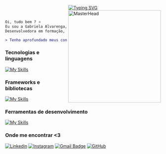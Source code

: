 <div align="center">  
  <a href="https://git.io/typing-svg">  
    <img src="https://readme-typing-svg.herokuapp.com?font=Press+Start+2P&pause=1000&color=8A2BE2&center=true&vCenter=true&width=435&lines=I'm+Gabi+Alvarenga" alt="Typing SVG">  
  </a>  
</div> 

<div>
<img align="right" src="https://i.pinimg.com/originals/14/17/7f/14177fa3edbc68334fd1d578f473732f.gif" width="300" alt="MasterHead"></br>

``` diff
Oi, tudo bem ? ⭐ 
Eu sou a Gabriela Alvarenga, estudante de Engenharia de Software.
Desenvolvedora em formação, movida pela curiosidade e pela vontade de criar :)

> Tenho aprofundado meus conhecimentos em Java, Next, React e SpringBoot!
```
</div>

### Tecnologias e linguagens 

[![My Skills](https://skillicons.dev/icons?i=html,css,js,java,docker)](https://skillicons.dev)

### Frameworks e bibliotecas
[![My Skills](https://skillicons.dev/icons?i=react,astro,next,nodejs,vite,spring,mysql,vercel,tailwind)](https://skillicons.dev)

### Ferramentas de desenvolvimento
[![My Skills](https://skillicons.dev/icons?i=git,github,figma,vscode,postman,azure,jira,trello)](https://skillicons.dev)
  
### Onde me encontrar <3
[![Linkedin](https://img.shields.io/badge/-LinkedIn-blue?style=flat-square&logo=Linkedin&logoColor=white)](https://www.linkedin.com/in/gabriela-alvarenga-a70177318/)
[![Instagram](https://img.shields.io/badge/-Instagram-c13584?style=flat&labelColor=c13584&logo=instagram&logoColor=white)](https://www.instagram.com/gabialvarengac/)
[![Gmail Badge](https://img.shields.io/badge/-Email-D14836?style=flat-square&logo=Gmail&logoColor=white)](mailto:gabialvarenga4@gmail.com)
[![GitHub](https://img.shields.io/github/followers/gabialvarenga?label=follow&style=social)](https://github.com/gabialvarenga/)
